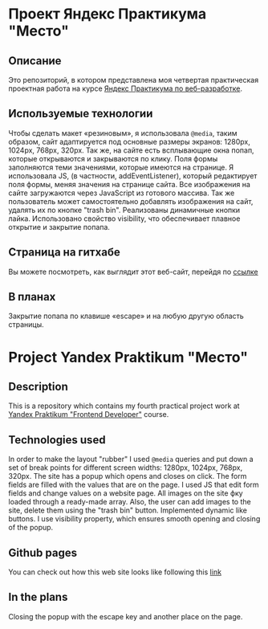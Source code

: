 # Проект Яндекс Практикума "Место"

## Описание

Это репозиторий, в котором представлена моя четвертая практическая проектная работа на курсе [Яндекс Практикума по веб-разработке](https://practicum.yandex.ru/web/).
## Используемые технологии

Чтобы сделать макет «резиновым», я использовала `@media`, таким образом, сайт адаптируется под основные размеры экранов: 1280px, 1024px, 768px, 320px. Так же, на сайте есть всплывающие окна попап, которые открываются и закрываются по клику. Поля формы заполняются теми значениями, которые имеются на странице. Я использовала JS, (в частности, addEventListener), который редактирует поля формы, меняя значения на странице сайта. Все изображения на сайте загружаются через JavaScript из готового массива. Так же пользователь может самостоятельно добавлять изображения на сайт, удалять их по кнопке "trash bin". Реализованы динамичные кнопки лайка. Использовано свойство visibility, что обеспечивает плавное открытие и закрытие попапа.
## Страница на гитхабе

Вы можете посмотреть, как выглядит этот веб-сайт, перейдя по [ссылке](https://vybegalo.github.io/mesto/)

## В планах

Закрытие попапа по клавише «escape» и на любую другую область страницы.



# Project Yandex Praktikum "Место"

## Description

This is a repository which contains my fourth practical project work at [Yandex Praktikum "Frontend Developer"](https://practicum.yandex.ru/web/) course.
## Technologies used

In order to make the layout "rubber" I used `@media` queries and put down a set of break points for different screen widths: 1280px, 1024px, 768px, 320px. The site has a popup which opens and closes on click. The form fields are filled with the values that are on the page. I used JS that edit form fields and change values on a website page. All images on the site фку loaded through a ready-made array. Also, the user can add images to the site, delete them using the "trash bin" button. Implemented dynamic like buttons. I use visibility property, which ensures smooth opening and closing of the popup.
## Github pages

You can check out how this web site looks like following this [link](https://vybegalo.github.io/mesto/)

## In the plans

Closing the popup with the escape key and another place on the page.


